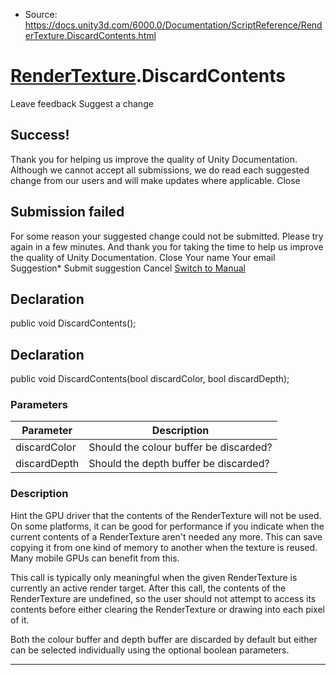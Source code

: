 * Source: https://docs.unity3d.com/6000.0/Documentation/ScriptReference/RenderTexture.DiscardContents.html

#  [RenderTexture](https://docs.unity3d.com/6000.0/Documentation/ScriptReference/RenderTexture.html).DiscardContents
Leave feedback
Suggest a change
## Success!
Thank you for helping us improve the quality of Unity Documentation. Although we cannot accept all submissions, we do read each suggested change from our users and will make updates where applicable.
Close
## Submission failed
For some reason your suggested change could not be submitted. Please <a>try again</a> in a few minutes. And thank you for taking the time to help us improve the quality of Unity Documentation.
Close
Your name Your email Suggestion* Submit suggestion
Cancel
[Switch to Manual](https://docs.unity3d.com/6000.0/Documentation/Manual/class-RenderTexture.html "Go to RenderTexture Component in the Manual")
## Declaration
public void DiscardContents(); 
## Declaration
public void DiscardContents(bool discardColor, bool discardDepth); 
### Parameters
Parameter | Description  
---|---  
discardColor | Should the colour buffer be discarded?  
discardDepth | Should the depth buffer be discarded?  
### Description
Hint the GPU driver that the contents of the RenderTexture will not be used.
On some platforms, it can be good for performance if you indicate when the current contents of a RenderTexture aren't needed any more. This can save copying it from one kind of memory to another when the texture is reused. Many mobile GPUs can benefit from this.  
  
This call is typically only meaningful when the given RenderTexture is currently an active render target. After this call, the contents of the RenderTexture are undefined, so the user should not attempt to access its contents before either clearing the RenderTexture or drawing into each pixel of it.  
  
Both the colour buffer and depth buffer are discarded by default but either can be selected individually using the optional boolean parameters.
* * *

